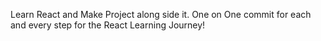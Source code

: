 Learn React and Make Project along side it.
One on One commit for each and every step for the React Learning Journey!
